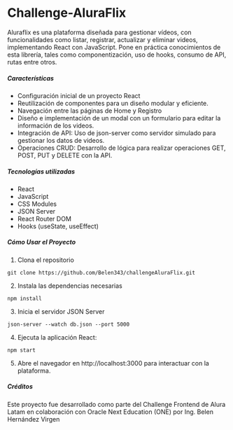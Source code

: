 # Challenge-AluraFlix
<p>Aluraflix es una plataforma diseñada para gestionar vídeos, con funcionalidades como listar, registrar, actualizar y eliminar videos, implementando React con JavaScript.  Pone en práctica conocimientos de esta librería, tales como componentización, uso de hooks, consumo de API, rutas entre otros.</p>

##### Características
- Configuración inicial de un proyecto React
- Reutilización de componentes para un diseño modular y eficiente.
- Navegación entre las páginas de Home y Registro
- Diseño e implementación de un modal con un formulario para editar la información de los videos.
- Integración de API: Uso de json-server como servidor simulado para gestionar los datos de videos.
- Operaciones CRUD: Desarrollo de lógica para realizar operaciones GET, POST, PUT y DELETE con la API.

##### Tecnologías utilizadas
- React
- JavaScript
- CSS Modules
- JSON Server
- React Router DOM
- Hooks (useState, useEffect)

##### Cómo Usar el Proyecto
1. Clona el repositorio
```
git clone https://github.com/Belen343/challengeAluraFlix.git
```
2. Instala las dependencias necesarias
```
npm install
```
3. Inicia el servidor JSON Server
```
json-server --watch db.json --port 5000
```
4. Ejecuta la aplicación React:
```
npm start
```
5. Abre el navegador en http://localhost:3000 para interactuar con la plataforma.

##### Créditos
<p>Este proyecto fue desarrollado como parte del Challenge Frontend de Alura Latam en colaboración con Oracle Next Education (ONE) por Ing. Belen Hernández Virgen</p>
